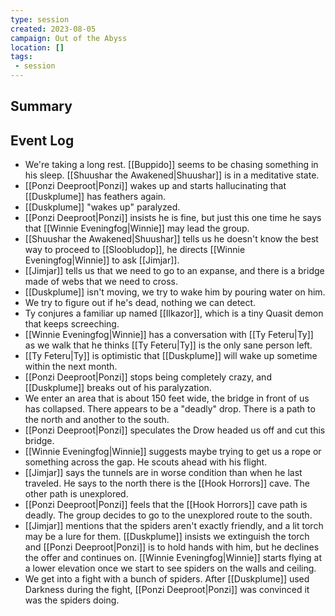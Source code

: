 ```yaml
---
type: session
created: 2023-08-05
campaign: Out of the Abyss
location: []
tags:
 - session
---
```



## Summary

## Event Log

- We're taking a long rest. [[Buppido]] seems to be chasing something in his sleep. [[Shuushar the Awakened|Shuushar]] is in a meditative state.
- [[Ponzi Deeproot|Ponzi]] wakes up and starts hallucinating that [[Duskplume]] has feathers again.
- [[Duskplume]] "wakes up" paralyzed.
- [[Ponzi Deeproot|Ponzi]] insists he is fine, but just this one time he says that [[Winnie Eveningfog|Winnie]] may lead the group.
- [[Shuushar the Awakened|Shuushar]] tells us he doesn't know the best way to proceed to [[Sloobludop]], he directs [[Winnie Eveningfog|Winnie]] to ask [[Jimjar]].
- [[Jimjar]] tells us that we need to go to an expanse, and there is a bridge made of webs that we need to cross.
- [[Duskplume]] isn't moving, we try to wake him by pouring water on him.
- We try to figure out if he's dead, nothing we can detect.
- Ty conjures a familiar up named [[Ilkazor]], which is a tiny Quasit demon that keeps screeching.
- [[Winnie Eveningfog|Winnie]] has a conversation with [[Ty Feteru|Ty]] as we walk that he thinks [[Ty Feteru|Ty]] is the only sane person left.
- [[Ty Feteru|Ty]] is optimistic that [[Duskplume]] will wake up sometime within the next month.
- [[Ponzi Deeproot|Ponzi]] stops being completely crazy, and [[Duskplume]] breaks out of his paralyzation.
- We enter an area that is about 150 feet wide, the bridge in front of us has collapsed. There appears to be a "deadly" drop. There is a path to the north and another to the south.
- [[Ponzi Deeproot|Ponzi]] speculates the Drow headed us off and cut this bridge.
- [[Winnie Eveningfog|Winnie]] suggests maybe trying to get us a rope or something across the gap. He scouts ahead with his flight.
- [[Jimjar]] says the tunnels are in worse condition than when he last traveled. He says to the north there is the [[Hook Horrors]] cave. The other path is unexplored.
- [[Ponzi Deeproot|Ponzi]] feels that the [[Hook Horrors]] cave path is deadly. The group decides to go to the unexplored route to the south.
- [[Jimjar]] mentions that the spiders aren't exactly friendly, and a lit torch may be a lure for them. [[Duskplume]] insists we extinguish the torch and [[Ponzi Deeproot|Ponzi]] is to hold hands with him, but he declines the offer and continues on.  [[Winnie Eveningfog|Winnie]] starts flying at a lower elevation once we start to see spiders on the walls and ceiling.
- We get into a fight with a bunch of spiders. After [[Duskplume]] used Darkness during the fight, [[Ponzi Deeproot|Ponzi]] was convinced it was the spiders doing.

